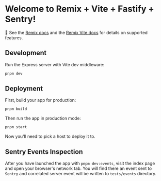# Welcome to Remix + Vite + Fastify + Sentry!

📖 See the [Remix docs](https://remix.run/docs) and the [Remix Vite docs](https://remix.run/docs/en/main/future/vite)
for details on supported features.

## Development

Run the Express server with Vite dev middleware:

```sh
pnpm dev
```

## Deployment

First, build your app for production:

```sh
pnpm build
```

Then run the app in production mode:

```sh
pnpm start
```

Now you'll need to pick a host to deploy it to.

## Sentry Events Inspection

After you have launched the app with `pnpm dev:events`, visit the index page and open your browser's network tab. You
will find there an event sent to `Sentry` and correlated server event will be written to `tests/events` directory.
